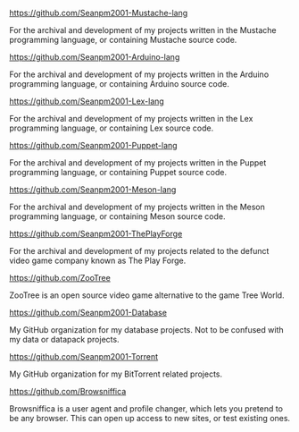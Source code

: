 https://github.com/Seanpm2001-Mustache-lang

For the archival and development of my projects written in the Mustache programming language, or containing Mustache source code.

https://github.com/Seanpm2001-Arduino-lang

For the archival and development of my projects written in the Arduino programming language, or containing Arduino source code.

https://github.com/Seanpm2001-Lex-lang

For the archival and development of my projects written in the Lex programming language, or containing Lex source code.

https://github.com/Seanpm2001-Puppet-lang

For the archival and development of my projects written in the Puppet programming language, or containing Puppet source code.

https://github.com/Seanpm2001-Meson-lang

For the archival and development of my projects written in the Meson programming language, or containing Meson source code.

https://github.com/Seanpm2001-ThePlayForge

For the archival and development of my projects related to the defunct video game company known as The Play Forge.

https://github.com/ZooTree

ZooTree is an open source video game alternative to the game Tree World.

https://github.com/Seanpm2001-Database

My GitHub organization for my database projects. Not to be confused with my data or datapack projects.

https://github.com/Seanpm2001-Torrent

My GitHub organization for my BitTorrent related projects.

https://github.com/Browsniffica

Browsniffica is a user agent and profile changer, which lets you pretend to be any browser. This can open up access to new sites, or test existing ones.

